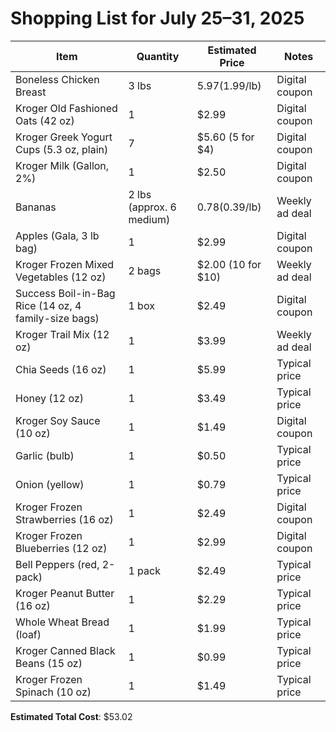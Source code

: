 # Shopping List for July 25–31, 2025

| Item | Quantity | Estimated Price | Notes |
|------|----------|-----------------|-------|
| Boneless Chicken Breast | 3 lbs | $5.97 ($1.99/lb) | Digital coupon |
| Kroger Old Fashioned Oats (42 oz) | 1 | $2.99 | Digital coupon |
| Kroger Greek Yogurt Cups (5.3 oz, plain) | 7 | $5.60 (5 for $4) | Digital coupon |
| Kroger Milk (Gallon, 2%) | 1 | $2.50 | Digital coupon |
| Bananas | 2 lbs (approx. 6 medium) | $0.78 ($0.39/lb) | Weekly ad deal |
| Apples (Gala, 3 lb bag) | 1 | $2.99 | Digital coupon |
| Kroger Frozen Mixed Vegetables (12 oz) | 2 bags | $2.00 (10 for $10) | Weekly ad deal |
| Success Boil-in-Bag Rice (14 oz, 4 family-size bags) | 1 box | $2.49 | Digital coupon |
| Kroger Trail Mix (12 oz) | 1 | $3.99 | Weekly ad deal |
| Chia Seeds (16 oz) | 1 | $5.99 | Typical price |
| Honey (12 oz) | 1 | $3.49 | Typical price |
| Kroger Soy Sauce (10 oz) | 1 | $1.49 | Digital coupon |
| Garlic (bulb) | 1 | $0.50 | Typical price |
| Onion (yellow) | 1 | $0.79 | Typical price |
| Kroger Frozen Strawberries (16 oz) | 1 | $2.49 | Digital coupon |
| Kroger Frozen Blueberries (12 oz) | 1 | $2.99 | Digital coupon |
| Bell Peppers (red, 2-pack) | 1 pack | $2.49 | Typical price |
| Kroger Peanut Butter (16 oz) | 1 | $2.29 | Typical price |
| Whole Wheat Bread (loaf) | 1 | $1.99 | Typical price |
| Kroger Canned Black Beans (15 oz) | 1 | $0.99 | Typical price |
| Kroger Frozen Spinach (10 oz) | 1 | $1.49 | Typical price |

**Estimated Total Cost**: $53.02